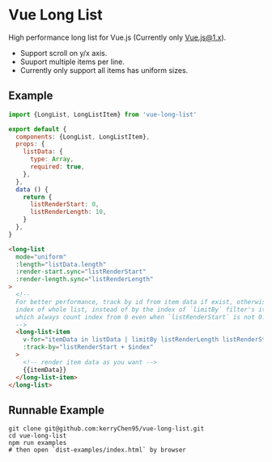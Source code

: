 # Vue Long List

High performance long list for Vue.js (Currently only Vue.js@1.x).

* Support scroll on y/x axis.
* Suuport multiple items per line.
* Currently only support all items has uniform sizes.

## Example

```javascript
import {LongList, LongListItem} from 'vue-long-list'

export default {
  components: {LongList, LongListItem},
  props: {
    listData: {
      type: Array,
      required: true,
    },
  },
  data () {
    return {
      listRenderStart: 0,
      listRenderLength: 10,
    }
  },
}
```

```html
<long-list
  mode="uniform"
  :length="listData.length"
  :render-start.sync="listRenderStart"
  :render-length.sync="listRenderLength"
>
  <!--
  For better performance, track by id from item data if exist, otherwise by the
  index of whole list, instead of by the index of `limitBy` filter's iteration
  which always count index from 0 even when `listRenderStart` is not 0.
  -->
  <long-list-item
    v-for="itemData in listData | limitBy listRenderLength listRenderStart"
    :track-by="listRenderStart + $index"
  >
    <!-- render item data as you want -->
    {{itemData}}
  </long-list-item>
</long-list>
```

## Runnable Example

```
git clone git@github.com:kerryChen95/vue-long-list.git
cd vue-long-list
npm run examples
# then open `dist-examples/index.html` by browser
```

